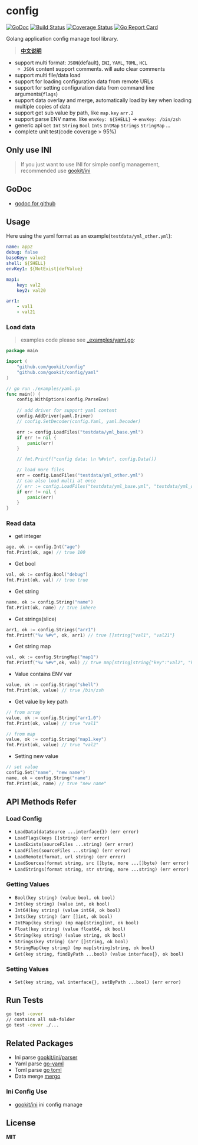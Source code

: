 # config

[![GoDoc](https://godoc.org/github.com/gookit/config?status.svg)](https://godoc.org/github.com/gookit/config)
[![Build Status](https://travis-ci.org/gookit/config.svg?branch=master)](https://travis-ci.org/gookit/config)
[![Coverage Status](https://coveralls.io/repos/github/gookit/config/badge.svg?branch=master)](https://coveralls.io/github/gookit/config?branch=master)
[![Go Report Card](https://goreportcard.com/badge/github.com/gookit/config)](https://goreportcard.com/report/github.com/gookit/config)

Golang application config manage tool library. 

> **[中文说明](README_cn.md)**

- support multi format: `JSON`(default), `INI`, `YAML`, `TOML`, `HCL`
  - `JSON` content support comments. will auto clear comments
- support multi file/data load
- support for loading configuration data from remote URLs
- support for setting configuration data from command line arguments(`flags`)
- support data overlay and merge, automatically load by key when loading multiple copies of data
- support get sub value by path, like `map.key` `arr.2`
- support parse ENV name. like `envKey: ${SHELL}` -> `envKey: /bin/zsh`
- generic api `Get` `Int` `String` `Bool` `Ints` `IntMap` `Strings` `StringMap` ...
- complete unit test(code coverage > 95%)

## Only use INI

> If you just want to use INI for simple config management, recommended use [gookit/ini](https://github.com/gookit/ini)

## GoDoc

- [godoc for github](https://godoc.org/github.com/gookit/config)

## Usage

Here using the yaml format as an example(`testdata/yml_other.yml`):

```yaml
name: app2
debug: false
baseKey: value2
shell: ${SHELL}
envKey1: ${NotExist|defValue}

map1:
    key: val2
    key2: val20

arr1:
    - val1
    - val21
```

### Load data

> examples code please see [_examples/yaml.go](_examples/yaml.go):

```go
package main

import (
    "github.com/gookit/config"
    "github.com/gookit/config/yaml"
)

// go run ./examples/yaml.go
func main() {
	config.WithOptions(config.ParseEnv)
	
	// add driver for support yaml content
	config.AddDriver(yaml.Driver)
	// config.SetDecoder(config.Yaml, yaml.Decoder)

	err := config.LoadFiles("testdata/yml_base.yml")
	if err != nil {
		panic(err)
	}

	// fmt.Printf("config data: \n %#v\n", config.Data())

	// load more files
	err = config.LoadFiles("testdata/yml_other.yml")
	// can also load multi at once
	// err := config.LoadFiles("testdata/yml_base.yml", "testdata/yml_other.yml")
	if err != nil {
		panic(err)
	}
}
```

### Read data

- get integer

```go
age, ok := config.Int("age")
fmt.Print(ok, age) // true 100
```

- Get bool

```go
val, ok := config.Bool("debug")
fmt.Print(ok, val) // true true
```

- Get string

```go
name, ok := config.String("name")
fmt.Print(ok, name) // true inhere
```

- Get strings(slice)

```go
arr1, ok := config.Strings("arr1")
fmt.Printf("%v %#v", ok, arr1) // true []string{"val1", "val21"}
```

- Get string map

```go
val, ok := config.StringMap("map1")
fmt.Printf("%v %#v",ok, val) // true map[string]string{"key":"val2", "key2":"val20"}
```

- Value contains ENV var

```go
value, ok := config.String("shell")
fmt.Print(ok, value) // true /bin/zsh
```

- Get value by key path

```go
// from array
value, ok := config.String("arr1.0")
fmt.Print(ok, value) // true "val1"

// from map
value, ok := config.String("map1.key")
fmt.Print(ok, value) // true "val2"
```

- Setting new value

```go
// set value
config.Set("name", "new name")
name, ok = config.String("name")
fmt.Print(ok, name) // true "new name"
```

## API Methods Refer

### Load Config

- `LoadData(dataSource ...interface{}) (err error)`
- `LoadFlags(keys []string) (err error)`
- `LoadExists(sourceFiles ...string) (err error)`
- `LoadFiles(sourceFiles ...string) (err error)`
- `LoadRemote(format, url string) (err error)`
- `LoadSources(format string, src []byte, more ...[]byte) (err error)`
- `LoadStrings(format string, str string, more ...string) (err error)`

### Getting Values

- `Bool(key string) (value bool, ok bool)`
- `Int(key string) (value int, ok bool)`
- `Int64(key string) (value int64, ok bool)`
- `Ints(key string) (arr []int, ok bool)`
- `IntMap(key string) (mp map[string]int, ok bool)`
- `Float(key string) (value float64, ok bool)`
- `String(key string) (value string, ok bool)`
- `Strings(key string) (arr []string, ok bool)`
- `StringMap(key string) (mp map[string]string, ok bool)`
- `Get(key string, findByPath ...bool) (value interface{}, ok bool)`

### Setting Values

- `Set(key string, val interface{}, setByPath ...bool) (err error)`

## Run Tests

```bash
go test -cover
// contains all sub-folder
go test -cover ./...
```

## Related Packages

- Ini parse [gookit/ini/parser](https://github.com/gookit/ini/tree/master/parser)
- Yaml parse [go-yaml](https://github.com/go-yaml/yaml)
- Toml parse [go toml](https://github.com/BurntSushi/toml)
- Data merge [mergo](https://github.com/imdario/mergo)

### Ini Config Use

- [gookit/ini](https://github.com/gookit/ini) ini config manage

## License

**MIT**
